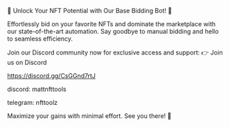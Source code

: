 🚀 Unlock Your NFT Potential with Our Base Bidding Bot! 🚀

Effortlessly bid on your favorite NFTs and dominate the marketplace with our state-of-the-art automation. Say goodbye to manual bidding and hello to seamless efficiency.

Join our Discord community now for exclusive access and support: 👉 Join us on Discord

https://discord.gg/CsGGnd7rtJ

discord: mattnfttools

telegram: nfttoolz

Maximize your gains with minimal effort. See you there! 💎
